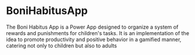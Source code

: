 # BoniHabitusApp
The Boni Habitus App is a Power App designed to organize a system of rewards and punishments  for children's tasks. It is an implementation of the idea to promote productivity and  positive behavior in a gamified manner, catering not only to children but also to adults
